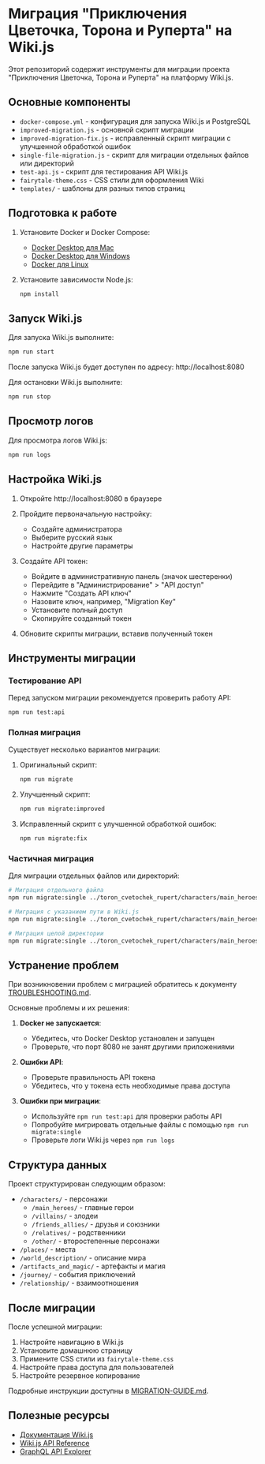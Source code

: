 # Миграция "Приключения Цветочка, Торона и Руперта" на Wiki.js

Этот репозиторий содержит инструменты для миграции проекта "Приключения Цветочка, Торона и Руперта" на платформу Wiki.js.

## Основные компоненты

- `docker-compose.yml` - конфигурация для запуска Wiki.js и PostgreSQL
- `improved-migration.js` - основной скрипт миграции
- `improved-migration-fix.js` - исправленный скрипт миграции с улучшенной обработкой ошибок
- `single-file-migration.js` - скрипт для миграции отдельных файлов или директорий
- `test-api.js` - скрипт для тестирования API Wiki.js
- `fairytale-theme.css` - CSS стили для оформления Wiki
- `templates/` - шаблоны для разных типов страниц

## Подготовка к работе

1. Установите Docker и Docker Compose:

   - [Docker Desktop для Mac](https://docs.docker.com/docker-for-mac/install/)
   - [Docker Desktop для Windows](https://docs.docker.com/docker-for-windows/install/)
   - [Docker для Linux](https://docs.docker.com/engine/install/)

2. Установите зависимости Node.js:
   ```bash
   npm install
   ```

## Запуск Wiki.js

Для запуска Wiki.js выполните:

```bash
npm run start
```

После запуска Wiki.js будет доступен по адресу: http://localhost:8080

Для остановки Wiki.js выполните:

```bash
npm run stop
```

## Просмотр логов

Для просмотра логов Wiki.js:

```bash
npm run logs
```

## Настройка Wiki.js

1. Откройте http://localhost:8080 в браузере
2. Пройдите первоначальную настройку:

   - Создайте администратора
   - Выберите русский язык
   - Настройте другие параметры

3. Создайте API токен:

   - Войдите в административную панель (значок шестеренки)
   - Перейдите в "Администрирование" > "API доступ"
   - Нажмите "Создать API ключ"
   - Назовите ключ, например, "Migration Key"
   - Установите полный доступ
   - Скопируйте созданный токен

4. Обновите скрипты миграции, вставив полученный токен

## Инструменты миграции

### Тестирование API

Перед запуском миграции рекомендуется проверить работу API:

```bash
npm run test:api
```

### Полная миграция

Существует несколько вариантов миграции:

1. Оригинальный скрипт:

   ```bash
   npm run migrate
   ```

2. Улучшенный скрипт:

   ```bash
   npm run migrate:improved
   ```

3. Исправленный скрипт с улучшенной обработкой ошибок:
   ```bash
   npm run migrate:fix
   ```

### Частичная миграция

Для миграции отдельных файлов или директорий:

```bash
# Миграция отдельного файла
npm run migrate:single ../toron_cvetochek_rupert/characters/main_heroes/cvetochek.md

# Миграция с указанием пути в Wiki.js
npm run migrate:single ../toron_cvetochek_rupert/characters/main_heroes/cvetochek.md characters/cvetochek

# Миграция целой директории
npm run migrate:single ../toron_cvetochek_rupert/characters/main_heroes
```

## Устранение проблем

При возникновении проблем с миграцией обратитесь к документу [TROUBLESHOOTING.md](TROUBLESHOOTING.md).

Основные проблемы и их решения:

1. **Docker не запускается**:

   - Убедитесь, что Docker Desktop установлен и запущен
   - Проверьте, что порт 8080 не занят другими приложениями

2. **Ошибки API**:

   - Проверьте правильность API токена
   - Убедитесь, что у токена есть необходимые права доступа

3. **Ошибки при миграции**:
   - Используйте `npm run test:api` для проверки работы API
   - Попробуйте мигрировать отдельные файлы с помощью `npm run migrate:single`
   - Проверьте логи Wiki.js через `npm run logs`

## Структура данных

Проект структурирован следующим образом:

- `/characters/` - персонажи
  - `/main_heroes/` - главные герои
  - `/villains/` - злодеи
  - `/friends_allies/` - друзья и союзники
  - `/relatives/` - родственники
  - `/other/` - второстепенные персонажи
- `/places/` - места
- `/world_description/` - описание мира
- `/artifacts_and_magic/` - артефакты и магия
- `/journey/` - события приключений
- `/relationship/` - взаимоотношения

## После миграции

После успешной миграции:

1. Настройте навигацию в Wiki.js
2. Установите домашнюю страницу
3. Примените CSS стили из `fairytale-theme.css`
4. Настройте права доступа для пользователей
5. Настройте резервное копирование

Подробные инструкции доступны в [MIGRATION-GUIDE.md](MIGRATION-GUIDE.md).

## Полезные ресурсы

- [Документация Wiki.js](https://docs.requarks.io/)
- [Wiki.js API Reference](https://docs.requarks.io/dev/api)
- [GraphQL API Explorer](http://localhost:8080/graphql)
